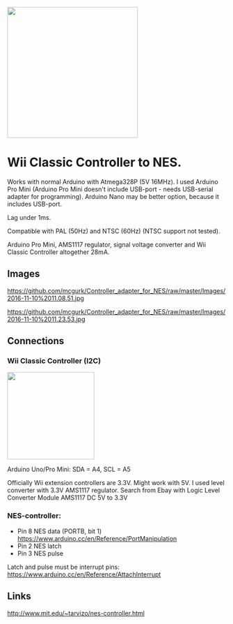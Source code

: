 <a href="https://github.com/mcgurk/Controller_adapter_for_NES/raw/master/Images/Wii-Classic-Controller_Arduino_NES.jpg"><img src="https://github.com/mcgurk/Controller_adapter_for_NES/raw/master/Images/Wii-Classic-Controller_Arduino_NES.jpg" height="300"></a>

# Wii Classic Controller to NES.

Works with normal Arduino with Atmega328P (5V 16MHz). I used Arduino Pro Mini (Arduino Pro Mini doesn't include USB-port - needs USB-serial adapter for programming). Arduino Nano may be better option, because it includes USB-port.

Lag under 1ms.

Compatible with PAL (50Hz) and NTSC (60Hz) (NTSC support not tested).

Arduino Pro Mini, AMS1117 regulator, signal voltage converter and Wii Classic Controller altogether 28mA.

## Images

https://github.com/mcgurk/Controller_adapter_for_NES/raw/master/Images/2016-11-10%2011.08.51.jpg

https://github.com/mcgurk/Controller_adapter_for_NES/raw/master/Images/2016-11-10%2011.23.53.jpg

## Connections

### Wii Classic Controller (I2C)

<a href="https://c2.staticflickr.com/8/7263/7085452395_c6897a4f2d_b.jpg"><img src="https://c2.staticflickr.com/8/7263/7085452395_c6897a4f2d_b.jpg" height="200"></a>

Arduino Uno/Pro Mini: SDA = A4, SCL = A5

Officially Wii extension controllers are 3.3V.  Might work with 5V. I used level converter with 3.3V AMS1117 regulator. Search from Ebay with Logic Level Converter Module AMS1117 DC 5V to 3.3V

### NES-controller:

- Pin 8 NES data (PORTB, bit 1) https://www.arduino.cc/en/Reference/PortManipulation
- Pin 2 NES latch
- Pin 3 NES pulse

Latch and pulse must be interrupt pins: https://www.arduino.cc/en/Reference/AttachInterrupt

## Links

http://www.mit.edu/~tarvizo/nes-controller.html
